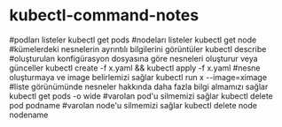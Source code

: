 # kubectl-command-notes

#podları listeler
kubectl get pods 
#nodeları listeler
kubectl get node
#kümelerdeki nesnelerin ayrıntılı bilgilerini görüntüler
kubectl describe
#oluşturulan konfigürasyon dosyasına göre nesneleri oluşturur veya günceller
kubectl create -f  x.yaml  && kubectl apply -f x.yaml
#nesne oluşturmaya ve image belirlemizi sağlar
kubectl run x --image=ximage
#liste görünümünde nesneler hakkında daha fazla bilgi almamızı sağlar
kubectl get pods -o wide
#varolan pod'u silmemizi sağlar
kubectl delete pod podname
#varolan node'u silmemizi sağlar
kubectl delete node nodename


